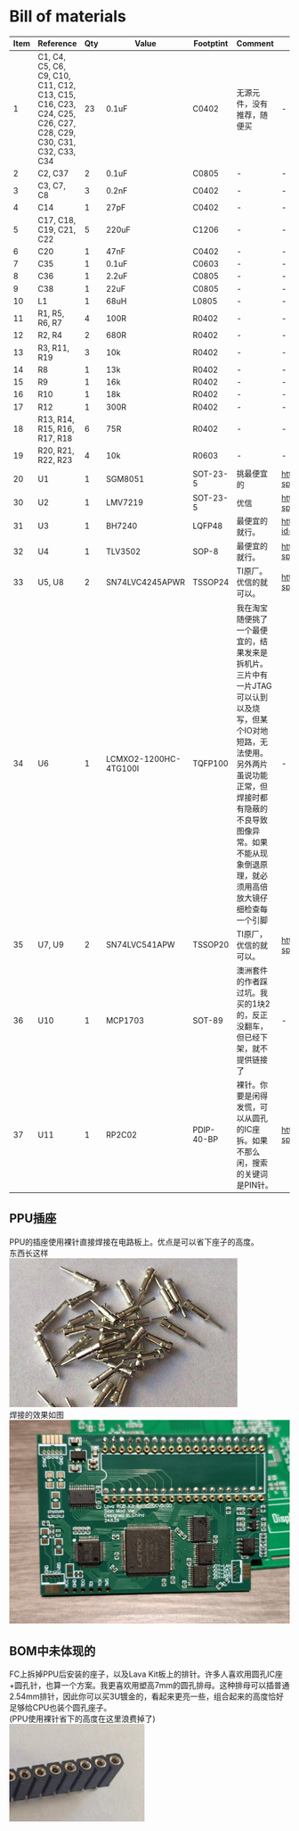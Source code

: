 # Bill of materials
|Item|Reference|Qty|Value|Footptint|Comment|BuyLink|
|-|-|-|-|-|-|-|
|1|C1, C4, C5, C6, C9, C10, C11, C12, C13, C15, C16, C23, C24, C25, C26, C27, C28, C29, C30, C31, C32, C33, C34|23|0.1uF|C0402|无源元件，没有推荐，随便买|-|
|2|C2, C37|2|0.1uF|C0805|-|-|
|3|C3, C7, C8|3|0.2nF|C0402|-|-|
|4|C14|1|27pF|C0402|-|-|
|5|C17, C18, C19, C21, C22|5|220uF|C1206|-|-|
|6|C20|1|47nF|C0402|-|-|
|7|C35|1|0.1uF|C0603|-|-|
|8|C36|1|2.2uF|C0805|-|-|
|9|C38|1|22uF|C0805|-|-|
|10|L1|1|68uH|L0805|-|-|
|11|R1, R5, R6, R7|4|100R|R0402|-|-|
|12|R2, R4|2|680R|R0402|-|-|
|13|R3, R11, R19|3|10k|R0402|-|-|
|14|R8|1|13k|R0402|-|-|
|15|R9|1|16k|R0402|-|-|
|16|R10|1|18k|R0402|-|-|
|17|R12|1|300R|R0402|-|-|
|18|R13, R14, R15, R16, R17, R18|6|75R|R0402|-|-|
|19|R20, R21, R22, R23|4|10k|R0603|-|-|
|20|U1|1|SGM8051|SOT-23-5|挑最便宜的|https://item.taobao.com/item.htm?spm=a1z09.2.0.0.50a72e8dbeVkLV&id=764872569592&_u=9ud9nbf3ef4&skuId=5264000229039|
|30|U2|1|LMV7219|SOT-23-5|优信|https://item.taobao.com/item.htm?spm=a1z09.2.0.0.50a72e8dbeVkLV&id=570329026347&_u=9ud9nbf99a0|
|31|U3|1|BH7240|LQFP48|最便宜的就行。|https://detail.tmall.com/item.htm?id=678406432109&spm=a1z09.2.0.0.50a72e8dbeVkLV&_u=9ud9nbf091d|
|32|U4|1|TLV3502|SOP-8|最便宜的就行。|https://item.taobao.com/item.htm?spm=a1z09.2.0.0.50a72e8dbeVkLV&id=710825969848&_u=9ud9nbf987d|
|33|U5, U8|2|SN74LVC4245APWR|TSSOP24|TI原厂。优信的就可以。|https://item.taobao.com/item.htm?spm=a1z09.2.0.0.50a72e8dbeVkLV&id=581831946773&_u=9ud9nbf4517|
|34|U6|1|LCMXO2-1200HC-4TG100I|TQFP100|我在淘宝随便挑了一个最便宜的，结果发来是拆机片。三片中有一片JTAG可以认到以及烧写，但某个IO对地短路，无法使用。另外两片虽说功能正常，但焊接时都有隐蔽的不良导致图像异常。如果不能从现象倒退原理，就必须用高倍放大镜仔细检查每一个引脚|-|
|35|U7, U9|2|SN74LVC541APW|TSSOP20|TI原厂，优信的就可以。|https://item.taobao.com/item.htm?spm=a1z09.2.0.0.50a72e8dbeVkLV&id=581831962154&_u=9ud9nbfa2df|
|36|U10|1|MCP1703|SOT-89|澳洲套件的作者踩过坑。我买的1块2的，反正没翻车，但已经下架，就不提供链接了|-|
|37|U11|1|RP2C02|PDIP-40-BP|裸针。你要是闲得发慌，可以从圆孔的IC座拆。如果不那么闲，搜索的关键词是PIN针。|https://item.taobao.com/item.htm?spm=a1z09.2.0.0.50a72e8dbeVkLV&id=20005673097&_u=9ud9nbf80ac&skuId=71175630474|

## PPU插座 
PPU的插座使用裸针直接焊接在电路板上。优点是可以省下座子的高度。  
东西长这样  
![img](/img/BarePin.png)  
焊接的效果如图  
![image](/img/board.jpg)  

## BOM中未体现的
FC上拆掉PPU后安装的座子，以及Lava Kit板上的排针。许多人喜欢用圆孔IC座+圆孔针，也算一个方案。我更喜欢用塑高7mm的圆孔排母。这种排母可以插普通2.54mm排针，因此你可以买3U镀金的，看起来更亮一些，组合起来的高度恰好足够给CPU也装个圆孔座子。  
(PPU使用裸针省下的高度在这里浪费掉了)  
![img](/img/7mmFemaleHeader.png)  